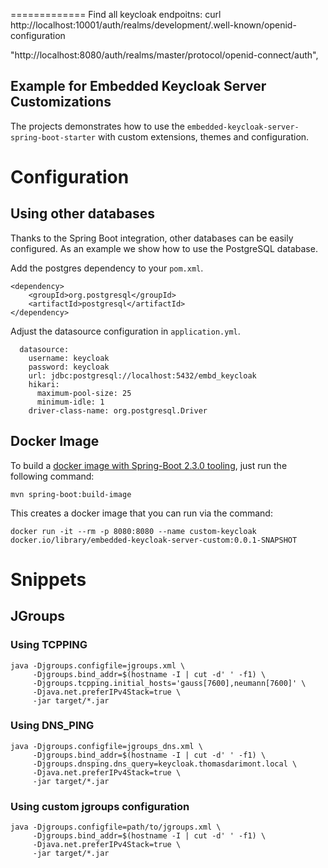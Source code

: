 =============
Find all keycloak endpoitns: curl http://localhost:10001/auth/realms/development/.well-known/openid-configuration

"http://localhost:8080/auth/realms/master/protocol/openid-connect/auth",





Example for Embedded Keycloak Server Customizations
---

The projects demonstrates how to use the `embedded-keycloak-server-spring-boot-starter` with
custom extensions, themes and configuration.

# Configuration

## Using other databases

Thanks to the Spring Boot integration, other databases can be easily configured.
As an example we show how to use the PostgreSQL database. 

Add the postgres dependency to your `pom.xml`.
```
<dependency>
    <groupId>org.postgresql</groupId>
    <artifactId>postgresql</artifactId>
</dependency>
```

Adjust the datasource configuration in `application.yml`.
```
  datasource:
    username: keycloak
    password: keycloak
    url: jdbc:postgresql://localhost:5432/embd_keycloak
    hikari:
      maximum-pool-size: 25
      minimum-idle: 1
    driver-class-name: org.postgresql.Driver
```

## Docker Image

To build a [docker image with Spring-Boot 2.3.0 tooling](https://spring.io/blog/2020/05/15/spring-boot-2-3-0-available-now), just run the following command:
```
mvn spring-boot:build-image
```  

This creates a docker image that you can run via the command:
```
docker run -it --rm -p 8080:8080 --name custom-keycloak docker.io/library/embedded-keycloak-server-custom:0.0.1-SNAPSHOT
```

# Snippets

## JGroups

### Using TCPPING

```
java -Djgroups.configfile=jgroups.xml \
     -Djgroups.bind_addr=$(hostname -I | cut -d' ' -f1) \
     -Djgroups.tcpping.initial_hosts='gauss[7600],neumann[7600]' \
     -Djava.net.preferIPv4Stack=true \
     -jar target/*.jar
```

### Using DNS_PING

```
java -Djgroups.configfile=jgroups_dns.xml \
     -Djgroups.bind_addr=$(hostname -I | cut -d' ' -f1) \
     -Djgroups.dnsping.dns_query=keycloak.thomasdarimont.local \
     -Djava.net.preferIPv4Stack=true \
     -jar target/*.jar
```

### Using custom jgroups configuration

```
java -Djgroups.configfile=path/to/jgroups.xml \
     -Djgroups.bind_addr=$(hostname -I | cut -d' ' -f1) \
     -Djava.net.preferIPv4Stack=true \
     -jar target/*.jar
```
